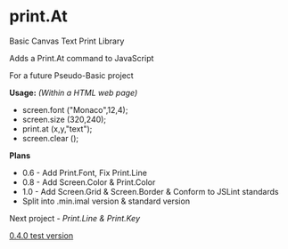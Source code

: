 # print.At

Basic Canvas Text Print Library

Adds a Print.At command to JavaScript

For a future Pseudo-Basic project

**Usage:**
*(Within a HTML web page)*

* screen.font ("Monaco",12,4);
* screen.size (320,240);
* print.at (x,y,"text");
* screen.clear ();

**Plans**

* 0.6 - Add Print.Font, Fix Print.Line
* 0.8 - Add Screen.Color & Print.Color
* 1.0 - Add Screen.Grid & Screen.Border & Conform to JSLint standards
* Split into .min.imal version & standard version

Next project -
*Print.Line & Print.Key*

[0.4.0 test version](https://rawgit.com/nate2squared/print.At/master/printAt.0.4.0.min.example.html)
